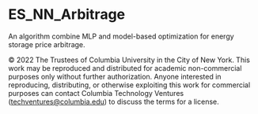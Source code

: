 # ES_NN_Arbitrage
An algorithm combine MLP and model-based optimization for energy storage price arbitrage. 

© 2022 The Trustees of Columbia University in the City of New York. This work may be reproduced and distributed for academic non-commercial purposes only without further authorization.  Anyone interested in reproducing, distributing, or otherwise exploiting this work for commercial purposes can contact Columbia Technology Ventures (techventures@columbia.edu) to discuss the terms for a license.
